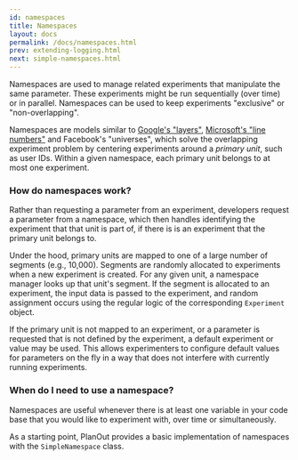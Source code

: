 ```yaml
---
id: namespaces
title: Namespaces
layout: docs
permalink: /docs/namespaces.html
prev: extending-logging.html
next: simple-namespaces.html
---
```


Namespaces are used to manage related experiments that manipulate the same parameter. These experiments might be run sequentially (over time) or in parallel. Namespaces can be used to keep experiments "exclusive" or "non-overlapping".


Namespaces are models similar to
[Google's "layers"](http://research.google.com/pubs/pub36500.html),
[Microsoft's "line numbers"](http://www.exp-platform.com/Documents/2013%20controlledExperimentsAtScale.pdf)
and Facebook's "universes", which solve the overlapping experiment problem by
centering experiments around a *primary unit*, such as user IDs.
Within a given namespace, each primary unit belongs to at most one experiment.


### How do namespaces work?
Rather than requesting a parameter from an experiment, developers request a
parameter from a namespace, which then handles identifying the experiment
that that unit is part of, if there is is an experiment that the primary unit
belongs to.

Under the hood, primary units are mapped to one of a large number of segments
(e.g., 10,000).
Segments are randomly allocated to experiments when a new experiment is created.
For any given unit, a namespace manager looks up that unit's segment.
If the segment is allocated to an experiment, the input data is passed to the experiment, and random assignment occurs using the regular logic of the corresponding `Experiment` object.

If the primary unit is not mapped to an experiment, or a parameter is requested that is not defined by the experiment, a default experiment or value may be used.
 This allows experimenters to configure default values for parameters on the fly in a way that does not interfere with currently running experiments.


### When do I need to use a namespace?
Namespaces are useful whenever there is at least one variable in your code
base that you would like to experiment with, over time or simultaneously.

As a starting point, PlanOut provides a basic implementation of namespaces with the `SimpleNamespace` class.
